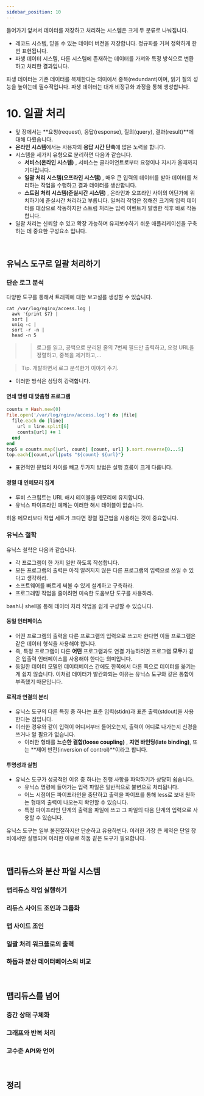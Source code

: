 ```yaml
---
sidebar_position: 10
---
```


들어가기 앞서서 데이터를 저장하고 처리하는 시스템은 크게 두 분류로 나눠집니다.

- 레코드 시스템, 믿을 수 있는 데이터 버전을 저장합니다. 정규화를 거쳐 정확하게 한번 표현됩니다.
- 파생 데이터 시스템, 다른 시스템에 존재하는 데이터를 가져와 특정 방식으로 변환하고 처리한 결과입니다.

파생 데이터는 기존 데이터를 복제한다는 의미에서 중복(redundant)이며, 읽기 질의 성능을 높이는데 필수적입니다. 파생 데이터는 대개 비정규화 과정을 통해 생성합니다.

# 10. 일괄 처리

- 앞 장에서는 **요청(request), 응답(response), 질의(query), 결과(result)**에 대해 다뤘습니다.
- **온라인 시스템**에서는 사용자의 **응답 시간 단축**에 많은 노력을 합니다.
- 시스템을 세가지 유형으로 분리하면 다음과 같습니다.
  - **서비스(온라인 시스템)** , 서비스는 클라이언트로부터 요청이나 지시가 올때까지 기다립니다.
  - **일괄 처리 시스템(오프라인 시스템)** , 매우 큰 입력의 데이터를 받아 데이터를 처리하는 작업을 수행하고 결과 데이터를 생산합니다.
  - **스트림 처리 시스템(준실시간 시스템)** , 온라인과 오프라인 사이의 어딘가에 위치하기에 준실시간 처리라고 부릅니다. 일처리 작업은 정해진 크기의 입력 데이터를 대상으로 작동하지만 스트림 처리는 입력 이벤트가 발생한 직후 바로 작동합니다.
- 일괄 처리는 신뢰할 수 있고 확장 가능하며 유지보수하기 쉬운 애플리케이션을 구축하는 데 중요한 구성요소 입니다.

<br/>

## 유닉스 도구로 일괄 처리하기

### 단순 로그 분석

다양한 도구를 통해서 트래픽에 대한 보고설를 생성할 수 있습니다.

```shell
cat /var/log/nginx/access.log |
  awk '{print $7} |
  sort |
  uniq -c |
  sort -r -n |
  head -n 5
```

>> 로그를 읽고, 공백으로 분리된 줄의 7번째 필드만 출력하고, 요청 URL을 정렬하고, 중복을 제거하고,...

> Tip. 개발하면서 로그 분석한거 이야기 주기.

- 이러한 방식은 상당히 강력합니다.

#### 연쇄 명령 대 맞춤형 프로그램

```ruby
counts = Hash.new(0)
File.open('/var/log/nginx/access.log') do |file|
  file.each do |line|
    url = line.split[6]
    counts[url] += 1
  end
end
top5 = counts.map(|url, count| [count, url] }.sort.reverse[0...5]
top.each{|count,url|puts "${count} ${url}"}
```

- 표면적인 문법의 차이를 빼고 두가지 방법은 실행 흐름이 크게 다릅니다.

#### 정렬 대 인메모리 집계

- 루비 스크립트는 URL 해시 테이블을 메모리에 유지합니다.
- 유닉스 파이프라인 예제는 이러한 해시 테이블이 없습니다.

허용 메모리보다 작업 세트가 크다면 정렬 접근법을 사용하는 것이 중요합니다.

### 유닉스 철학

유닉스 철학은 다음과 같습니다.

- 각 프로그램이 한 가지 일만 하도록 작성합니다.
- 모든 프로그램의 출력은 아직 알려지지 않은 다른 프로그램의 입력으로 쓰일 수 있다고 생각하라.
- 소프트웨어를 빠르게 써볼 수 있게 설계하고 구축하라.
- 프로그래밍 작업을 줄이려면 미숙한 도움보단 도구를 사용하라.

bash나 shell을 통해 데이터 처리 작업을 쉽게 구성할 수 있습니다.

#### 동일 인터페이스

- 어떤 프로그램의 출력을 다른 프로그램의 입력으로 쓰고자 한다면 이들 프로그램은 같은 데이터 형식을 사용해야 합니다.
- 즉, 특정 프로그램이 다른 **어떤** 프로그램과도 연결 가능하려면 프로그램 **모두**가 같은 입출력 인터페이스를 사용해야 한다는 의미입니다.
- 동일한 데이터 모델인 데이터베이스 간에도 한쪽에서 다른 쪽으로 데이터를 옮기는 게 쉽지 않습니다. 이처럼 데이터가 발칸화되는 이유는 유닉스 도구와 같은 통합이 부족했기 때문입니다.

#### 로직과 연결의 분리

- 유닉스 도구의 다른 특징 중 하나는 표준 입력(stidn)과 표준 출력(stdout)을 사용한다는 점입니다.
- 이러한 경우와 같이 입력이 어디서부터 들어오는지, 출력이 어디로 나가는지 신경을 쓰거나 알 필요가 없습니다.
  - 이러한 형태를 **느슨한 결합(loose coupling)** , **지연 바인딩(late binding)**, 또는 **제어 반전(inversion of control)**이라고 합니다.

#### 투명성과 실험

- 유닉스 도구가 성공적인 이유 중 하나는 진행 사항을 파악하기가 상당히 쉽습니다.
  - 유닉스 명령에 들어가는 입력 파일은 일반적으로 불변으로 처리됩니다.
  - 어느 시점이든 파이프라인을 중단하고 출력을 파이프를 통해 less로 보내 원하는 형태의 출력이 나오는지 확인할 수 있습니다.
  - 특정 파이프라인 단계의 출력을 파일에 쓰고 그 파일의 다음 단계의 입력으로 사용할 수 있습니다.

유닉스 도구는 일부 불친절하지만 단순하고 유용하빈다. 이러한 가장 큰 제약은 단일 장비에서만 실행되며 이러한 이유로 하둡 같은 도구가 필요합니다.


<br/>

## 맵리듀스와 분산 파일 시스템

### 맵리듀스 작업 실행하기

### 리듀스 사이드 조인과 그룹화

### 맵 사이드 조인

### 일괄 처리 워크플로의 출력

### 하둡과 분산 데이터베이스의 비교

<br/>

## 맵리듀스를 넘어

### 중간 상태 구체화

### 그래프와 반복 처리

### 고수준 API와 언어

<br/>

## 정리